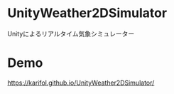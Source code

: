 # UnityWeather2DSimulator
Unityによるリアルタイム気象シミュレーター

# Demo
https://karifol.github.io/UnityWeather2DSimulator/
